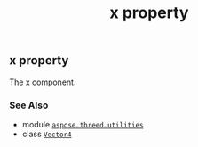﻿---
title: x property
second_title: Aspose.3D for Python via .NET API References
description: 
type: docs
weight: 60
url: /python-net/aspose.threed.utilities/vector4/x/
is_root: false
---

## x property


The x component.

### See Also
* module [`aspose.threed.utilities`](../../)
* class [`Vector4`](/3d/python-net/aspose.threed.utilities/vector4)
